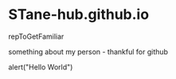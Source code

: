 # STane-hub.github.io
repToGetFamiliar

something about my person - thankful for github

alert("Hello World")
